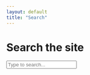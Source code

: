 ```yaml
---
layout: default
title: "Search"
---
```


<h1>Search the site</h1>
<input type="text" id="search-input" placeholder="Type to search..." />
<ul id="results-container"></ul>

<script src="https://cdnjs.cloudflare.com/ajax/libs/simple-jekyll-search/1.7.2/simple-jekyll-search.min.js"></script>
<script>
    SimpleJekyllSearch({
        searchInput: document.getElementById('search-input'),
        resultsContainer: document.getElementById('results-container'),
        json: '{{ "/search.json" | relative_url }}',
        searchResultTemplate: '<li><a href="{url}">{title}</a></li>',
        noResultsText: 'No results found'
    });
</script>
